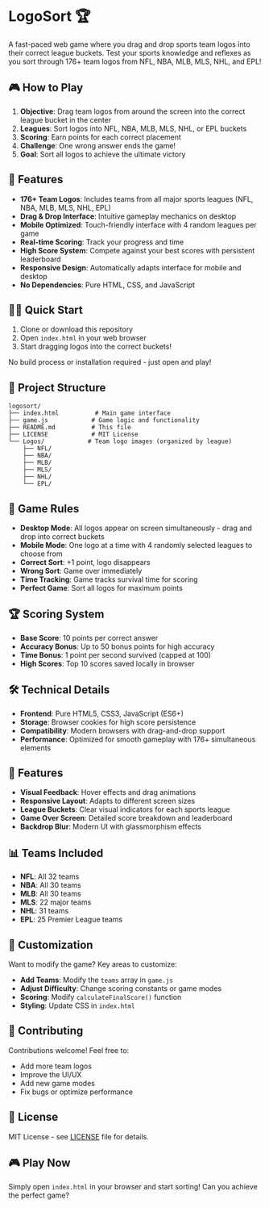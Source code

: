 # LogoSort 🏆

A fast-paced web game where you drag and drop sports team logos into their correct league buckets. Test your sports knowledge and reflexes as you sort through 176+ team logos from NFL, NBA, MLB, MLS, NHL, and EPL!

## 🎮 How to Play

1. **Objective**: Drag team logos from around the screen into the correct league bucket in the center
2. **Leagues**: Sort logos into NFL, NBA, MLB, MLS, NHL, or EPL buckets
3. **Scoring**: Earn points for each correct placement
4. **Challenge**: One wrong answer ends the game!
5. **Goal**: Sort all logos to achieve the ultimate victory

## 🚀 Features

- **176+ Team Logos**: Includes teams from all major sports leagues (NFL, NBA, MLB, MLS, NHL, EPL)
- **Drag & Drop Interface**: Intuitive gameplay mechanics on desktop
- **Mobile Optimized**: Touch-friendly interface with 4 random leagues per game
- **Real-time Scoring**: Track your progress and time
- **High Score System**: Compete against your best scores with persistent leaderboard
- **Responsive Design**: Automatically adapts interface for mobile and desktop
- **No Dependencies**: Pure HTML, CSS, and JavaScript

## 🏃‍♂️ Quick Start

1. Clone or download this repository
2. Open `index.html` in your web browser
3. Start dragging logos into the correct buckets!

No build process or installation required - just open and play!

## 📁 Project Structure

```
logosort/
├── index.html          # Main game interface
├── game.js            # Game logic and functionality
├── README.md          # This file
├── LICENSE            # MIT License
└── Logos/            # Team logo images (organized by league)
    ├── NFL/
    ├── NBA/
    ├── MLB/
    ├── MLS/
    ├── NHL/
    └── EPL/
```

## 🎯 Game Rules

- **Desktop Mode**: All logos appear on screen simultaneously - drag and drop into correct buckets
- **Mobile Mode**: One logo at a time with 4 randomly selected leagues to choose from
- **Correct Sort**: +1 point, logo disappears
- **Wrong Sort**: Game over immediately
- **Time Tracking**: Game tracks survival time for scoring
- **Perfect Game**: Sort all logos for maximum points

## 🏆 Scoring System

- **Base Score**: 10 points per correct answer
- **Accuracy Bonus**: Up to 50 bonus points for high accuracy
- **Time Bonus**: 1 point per second survived (capped at 100)
- **High Scores**: Top 10 scores saved locally in browser

## 🛠️ Technical Details

- **Frontend**: Pure HTML5, CSS3, JavaScript (ES6+)
- **Storage**: Browser cookies for high score persistence
- **Compatibility**: Modern browsers with drag-and-drop support
- **Performance**: Optimized for smooth gameplay with 176+ simultaneous elements

## 🎨 Features

- **Visual Feedback**: Hover effects and drag animations
- **Responsive Layout**: Adapts to different screen sizes
- **League Buckets**: Clear visual indicators for each sports league
- **Game Over Screen**: Detailed score breakdown and leaderboard
- **Backdrop Blur**: Modern UI with glassmorphism effects

## 📊 Teams Included

- **NFL**: All 32 teams
- **NBA**: All 30 teams  
- **MLB**: All 30 teams
- **MLS**: 22 major teams
- **NHL**: 31 teams
- **EPL**: 25 Premier League teams

## 🔧 Customization

Want to modify the game? Key areas to customize:

- **Add Teams**: Modify the `teams` array in `game.js`
- **Adjust Difficulty**: Change scoring constants or game modes
- **Scoring**: Modify `calculateFinalScore()` function
- **Styling**: Update CSS in `index.html`

## 🤝 Contributing

Contributions welcome! Feel free to:
- Add more team logos
- Improve the UI/UX
- Add new game modes
- Fix bugs or optimize performance

## 📄 License

MIT License - see [LICENSE](LICENSE) file for details.

## 🎮 Play Now

Simply open `index.html` in your browser and start sorting! Can you achieve the perfect game?
